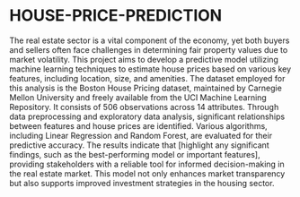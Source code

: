 # HOUSE-PRICE-PREDICTION
The real estate sector is a vital component of the economy, yet both buyers and sellers often face challenges in determining fair property values due to market volatility. This project aims to develop a predictive model utilizing machine learning techniques to estimate house prices based on various key features, including location, size, and amenities. The dataset employed for this analysis is the Boston House Pricing dataset, maintained by Carnegie Mellon University and freely available from the UCI Machine Learning Repository. It consists of 506 observations across 14 attributes. Through data preprocessing and exploratory data analysis, significant relationships between features and house prices are identified. Various algorithms, including Linear Regression and Random Forest, are evaluated for their predictive accuracy. The results indicate that [highlight any significant findings, such as the best-performing model or important features], providing stakeholders with a reliable tool for informed decision-making in the real estate market. This model not only enhances market transparency but also supports improved investment strategies in the housing sector.



